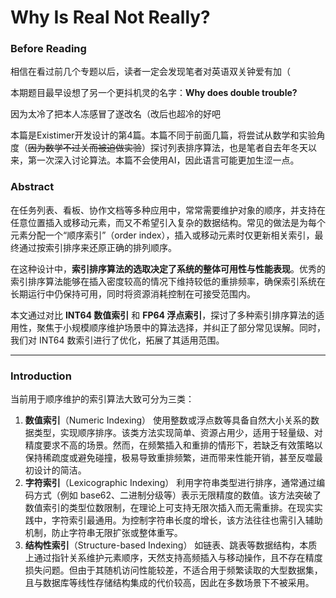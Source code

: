 # Why Is Real Not Really?

### Before Reading

相信在看过前几个专题以后，读者一定会发现笔者对英语双关钟爱有加（

本期题目最早设想了另一个更抖机灵的名字：**Why does double trouble?** 

因为太冷了把本人冻感冒了遂改名（改后也超冷的好吧



本篇是Existimer开发设计的第4篇。本篇不同于前面几篇，将尝试从数学和实验角度（~~因为数学不过关而被迫做实验~~）探讨列表排序算法，也是笔者自去年冬天以来，第一次深入讨论算法。本篇不会使用AI，因此语言可能更加生涩一点。



### Abstract

在任务列表、看板、协作文档等多种应用中，常常需要维护对象的顺序，并支持在任意位置插入或移动元素，而又不希望引入复杂的数据结构。常见的做法是为每个元素分配一个“顺序索引”（order index），插入或移动元素时仅更新相关索引，最终通过按索引排序来还原正确的排列顺序。

在这种设计中，**索引排序算法的选取决定了系统的整体可用性与性能表现**。优秀的索引排序算法能够在插入密度较高的情况下维持较低的重排频率，确保索引系统在长期运行中仍保持可用，同时将资源消耗控制在可接受范围内。

本文通过对比 **INT64 数值索引** 和 **FP64 浮点索引**，探讨了多种索引排序算法的适用性，聚焦于小规模顺序维护场景中的算法选择，并纠正了部分常见误解。同时，我们对 INT64 数索引进行了优化，拓展了其适用范围。

------

### Introduction

当前用于顺序维护的索引算法大致可分为三类：

1. **数值索引**（Numeric Indexing）
    使用整数或浮点数等具备自然大小关系的数据类型，实现顺序排序。该类方法实现简单、资源占用少，适用于轻量级、对精度要求不高的场景。然而，在频繁插入和重排的情形下，若缺乏有效策略以保持稀疏度或避免碰撞，极易导致重排频繁，进而带来性能开销，甚至反噬最初设计的简洁。
2. **字符索引**（Lexicographic Indexing）
    利用字符串类型进行排序，通常通过编码方式（例如 base62、二进制分级等）表示无限精度的数值。该方法突破了数值索引的类型位数限制，在理论上可支持无限次插入而无需重排。在现实实践中，字符索引最通用。为控制字符串长度的增长，该方法往往也需引入辅助机制，防止字符串无限扩张或整体重写。
3. **结构性索引**（Structure-based Indexing）
    如链表、跳表等数据结构，本质上通过指针关系维护元素顺序，天然支持高频插入与移动操作，且不存在精度损失问题。但由于其随机访问性能较差，不适合用于频繁读取的大型数据集，且与数据库等线性存储结构集成的代价较高，因此在多数场景下不被采用。